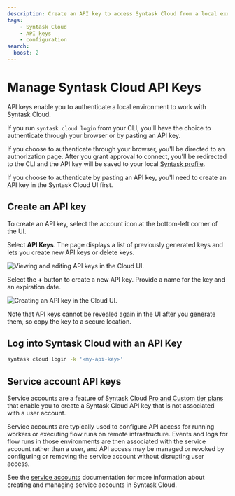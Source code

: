 ```yaml
---
description: Create an API key to access Syntask Cloud from a local execution environment.
tags:
    - Syntask Cloud
    - API keys
    - configuration
search:
  boost: 2
---
```


# Manage Syntask Cloud API Keys <span class="badge cloud"></span>

API keys enable you to authenticate a local environment to work with Syntask Cloud.

If you run `syntask cloud login` from your CLI, you'll have the choice to authenticate through your browser or by pasting an API key.

If you choose to authenticate through your browser, you'll be directed to an authorization page.
After you grant approval to connect, you'll be redirected to the CLI and the API key will be saved to your local [Syntask profile](/guides/settings/).

If you choose to authenticate by pasting an API key, you'll need to create an API key in the Syntask Cloud UI first.

## Create an API key

To create an API key, select the account icon at the bottom-left corner of the UI.

Select **API Keys**.
The page displays a list of previously generated keys and lets you create new API keys or delete keys.

![Viewing and editing API keys in the Cloud UI.](/img/ui/cloud-api-keys.png)

Select the **+** button to create a new API key.
Provide a name for the key and an expiration date.

![Creating an API key in the Cloud UI.](/img/ui/cloud-new-api-key.png)

Note that API keys cannot be revealed again in the UI after you generate them, so copy the key to a secure location.

## Log into Syntask Cloud with an API Key

```bash
syntask cloud login -k '<my-api-key>'
```

## Service account API keys <span class="badge pro"></span><span class="badge custom"></span>

Service accounts are a feature of Syntask Cloud [Pro and Custom tier plans](https://www.syntask.io/pricing) that enable you to create a Syntask Cloud API key that is not associated with a user account.

Service accounts are typically used to configure API access for running workers or executing flow runs on remote infrastructure. Events and logs for flow runs in those environments are then associated with the service account rather than a user, and API access may be managed or revoked by configuring or removing the service account without disrupting user access.

See the [service accounts](/cloud/users/service-accounts/) documentation for more information about creating and managing service accounts in Syntask Cloud.
